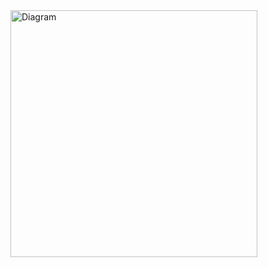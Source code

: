 <img width="395" alt="Diagram" src="https://user-images.githubusercontent.com/114864824/204785228-3a98cc99-c4c7-4358-bdfe-5c9f454414f5.png">
